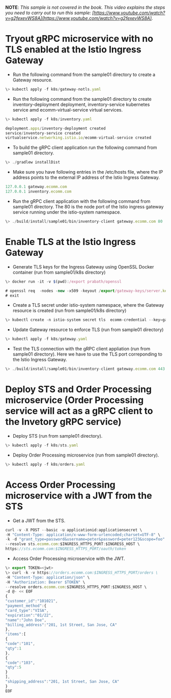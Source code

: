 **NOTE**: *This sample is not covered in the book. This video explains the steps you need to carry out to run this sample: [https://www.youtube.com/watch?v=g2fexevWS8A](https://www.youtube.com/watch?v=g2fexevWS8A).*

# Tryout gRPC microservice with no TLS enabled at the Istio Ingress Gateway

* Run the following command from the sample01 directory to create a Gateway resource.
```javascript
\> kubectl apply -f k8s/gateway-notls.yaml
```
* Run the following command from the sample01 directory to create inventory-deployment deployment, inventory-service kubernetes service amd ecomm-virtual-service virtual services.
```javascript
\> kubectl apply -f k8s/inventory.yaml

deployment.apps/inventory-deployment created
service/inventory-service created
virtualservice.networking.istio.io/ecomm-virtual-service created
```
* To build the gRPC client application run the following command from sample01 directory.
```javascript
\> ./gradlew installDist
```
* Make sure you have following entries in the /etc/hosts file, where the IP address points to the external IP address of the Istio Ingress Gateway. 
```javascript
127.0.0.1 gateway.ecomm.com
127.0.0.1 inventory.ecomm.com
```
* Run the gRPC client application with the following command from sample01 directory. The 80 is the node port of the Istio ingress gateway service running under the istio-system namespace.
```javascript
\> ./build/install/sample01/bin/inventory-client gateway.ecomm.com 80
```
# Enable TLS at the Istio Ingress Gateway

* Generate TLS keys for the Ingress Gateway using OpenSSL Docker container (run from sample01/k8s directory)
```javascript
\> docker run -it -v $(pwd):/export prabath/openssl

# openssl req  -nodes -new -x509 -keyout /export/gateway-keys/server.key -out /export/gateway-keys/server.cert -subj "/CN=gateway.ecomm.com"
# exit
```
* Create a TLS secret under istio-system namespace, where the Gateway resource is created (run from sample01/k8s directory)
```javascript
\> kubectl create -n istio-system secret tls  ecomm-credential --key=gateway-keys/server.key --cert=gateway-keys/server.cert
```
* Update Gateway resource to enforce TLS (run from sample01 directory)
```javascript
\> kubectl apply -f k8s/gateway.yaml
```
* Test the TLS connection with the gRPC client appliation (run from sample01 directory). Here we have to use the TLS port correponding to the Istio Ingress Gateway.
```javascript
\> ./build/install/sample01/bin/inventory-client gateway.ecomm.com 443 $(pwd)/k8s/gateway-keys/server.cert
```
# Deploy STS and Order Processing microservice (Order Processing service will act as a gRPC client to the Invetory gRPC service)

* Deploy STS  (run from sample01 directory).
```javascript
\> kubectl apply -f k8s/sts.yaml
```
* Deploy Order Processing microservice  (run from sample01 directory).
```javascript
\> kubectl apply -f k8s/orders.yaml
```
# Access Order Processing microservice with a JWT from the STS

* Get a JWT from the STS.
```javascript
curl -v -X POST --basic -u applicationid:applicationsecret \
-H "Content-Type: application/x-www-form-urlencoded;charset=UTF-8" \
-k -d "grant_type=password&username=peter&password=peter123&scope=foo" \
--resolve sts.ecomm.com:$INGRESS_HTTPS_PORT:$INGRESS_HOST \
https://sts.ecomm.com:$INGRESS_HTTPS_PORT/oauth/token
```
* Access Order Processing microservice with the JWT.
```javascript
\> export TOKEN=<jwt>
\> curl -k -v https://orders.ecomm.com:$INGRESS_HTTPS_PORT/orders \
-H "Content-Type: application/json" \
-H "Authorization: Bearer $TOKEN" \
--resolve orders.ecomm.com:$INGRESS_HTTPS_PORT:$INGRESS_HOST \
-d @- << EOF
{
"customer_id":"101021",
"payment_method":{
"card_type":"VISA",
"expiration":"01/22",
"name":"John Doe",
"billing_address":"201, 1st Street, San Jose, CA"
},
"items":[
{
"code":"101",
"qty":1
},
{
"code":"103",
"qty":5
}
],
"shipping_address":"201, 1st Street, San Jose, CA"
}
EOF
```




